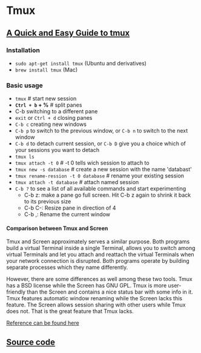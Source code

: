 # Tmux

## [A Quick and Easy Guide to tmux](https://www.hamvocke.com/blog/a-quick-and-easy-guide-to-tmux/)

### Installation
- `sudo apt-get install tmux` (Ubuntu and derivatives) 
- `brew install tmux` (Mac)

### Basic usage
- `tmux` # start new session
- **`Ctrl + b` + %** # split panes
- C-b <arrow key> switching to a different pane
- `exit` or `Ctrl + d` closing panes
- `C-b c` creating new windows  
- `C-b p` to switch to the previous window, or `C-b n` to switch to the next window
- `C-b d` to detach current session, or `C-b D` give you a choice which of your sessions you want to detach
- `tmux ls`
- `tmux attach -t 0` # -t 0 tells wich session to attach to
- `tmux new -s database` # create a new session with the name 'databast'
- `tmux rename-ression -t 0 database` # rename your existing session
- `tmux attach -t database` # attach named session
- `C-b ?` to see a list of all available commands and start experimenting
  - C-b z: make a pane go full screen. Hit C-b z again to shrink it back to its previous size
  - C-b C-<arrow key>: Resize pane in direction of <arrow key>4
  - C-b ,: Rename the current window
  
#### Comparison between Tmux and Screen

Tmux and Screen approximately serves a similar purpose. Both programs build a virtual Terminal inside a single Terminal, allows you to switch among virtual Terminals and let you attach and reattach the virtual Terminals when your network connection is disrupted. Both programs operate by building separate processes which they name differently.

However, there are some differences as well among these two tools. Tmux has a BSD license while the Screen has GNU GPL. Tmux is more user-friendly than the Screen and contains a nice status bar with some info in it. Tmux features automatic window renaming while the Screen lacks this feature. The Screen allows session sharing with other users while Tmux does not. That is the great feature that Tmux lacks.
  
[Reference can be found here](https://linuxhint.com/tmux_vs_screen/)

## [Source code](https://github.com/tmux/tmux)

